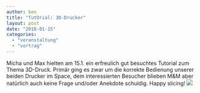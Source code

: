 ```yaml
---
author: ben
title: "TutOrial: 3D-Drucker"
layout: post
date: "2018-01-15"
categories: 
  - "veranstaltung"
  - "vortrag"
---
```


Micha und Max hielten am 15.1. ein erfreulich gut besuchtes Tutorial zum Thema 3D-Druck. Primär ging es zwar um die korrekte Bedienung unserer beiden Drucker im Space, dem interessierten Besucher blieben M&M aber natürlich auch keine Frage und/oder Anekdote schuldig. Happy slicing! 
![](https://cdn.netz39.de/img/post-img/2018/IMG_20180115_200135.jpg)
